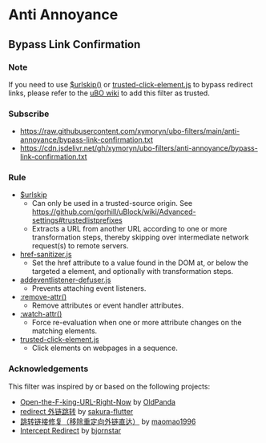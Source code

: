 # Anti Annoyance

## Bypass Link Confirmation

### Note

If you need to use [$urlskip()](https://github.com/gorhill/uBlock/wiki/Static-filter-syntax#urlskip) or [trusted-click-element.js](https://github.com/gorhill/uBlock/wiki/Resources-Library#trusted-click-elementjs-) to bypass redirect links, please refer to the [uBO wiki](https://github.com/gorhill/uBlock/wiki/Advanced-settings#trustedlistprefixes) to add this filter as trusted.

### Subscribe

- https://raw.githubusercontent.com/xymoryn/ubo-filters/main/anti-annoyance/bypass-link-confirmation.txt
- https://cdn.jsdelivr.net/gh/xymoryn/ubo-filters/anti-annoyance/bypass-link-confirmation.txt

### Rule

- [$urlskip](https://github.com/gorhill/uBlock/wiki/Static-filter-syntax#urlskip)
  - Can only be used in a trusted-source origin. See <https://github.com/gorhill/uBlock/wiki/Advanced-settings#trustedlistprefixes>
  - Extracts a URL from another URL according to one or more transformation steps, thereby skipping over intermediate network request(s) to remote servers.
- [href-sanitizer.js](https://github.com/gorhill/uBlock/wiki/Resources-Library#href-sanitizerjs-)
  - Set the href attribute to a value found in the DOM at, or below the targeted a element, and optionally with transformation steps.
- [addeventlistener-defuser.js](https://github.com/gorhill/uBlock/wiki/Resources-Library#addeventlistener-defuserjs-)
  - Prevents attaching event listeners.
- [:remove-attr()](https://github.com/gorhill/uBlock/wiki/Static-filter-syntax#subjectremove-attrarg-subjectremove-classarg)
  - Remove attributes or event handler attributes.
- [:watch-attr()](https://github.com/gorhill/uBlock/wiki/Procedural-cosmetic-filters#subjectwatch-attrarg)
  - Force re-evaluation when one or more attribute changes on the matching elements.
- [trusted-click-element.js](https://github.com/gorhill/uBlock/wiki/Resources-Library#trusted-click-elementjs-)
  - Click elements on webpages in a sequence.

### Acknowledgements

This filter was inspired by or based on the following projects:

- [Open-the-F-king-URL-Right-Now](https://github.com/OldPanda/Open-the-F-king-URL-Right-Now) by [OldPanda](https://github.com/OldPanda)
- [redirect 外链跳转](https://github.com/sakura-flutter/tampermonkey-scripts/blob/gh-pages/redirect.js) by [sakura-flutter](https://github.com/sakura-flutter)
- [跳转链接修复（移除重定向外链直达）](https://github.com/maomao1996/tampermonkey-scripts/blob/gh-pages/remove-redirect.user.js) by [maomao1996](https://github.com/maomao1996)
- [Intercept Redirect](https://github.com/bjornstar/intercept-redirect) by [bjornstar](https://github.com/bjornstar)
